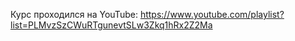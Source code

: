 Курс проходился на YouTube: https://www.youtube.com/playlist?list=PLMvzSzCWuRTgunevtSLw3Zkq1hRx2Z2Ma